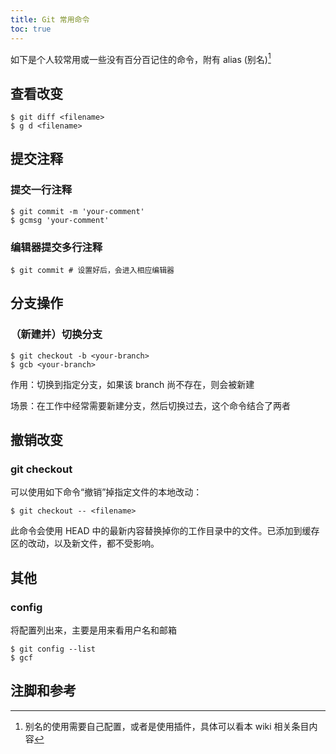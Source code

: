 ```yaml
---
title: Git 常用命令
toc: true
---
```


如下是个人较常用或一些没有百分百记住的命令，附有 alias (别名)[^1]

## 查看改变

```shell
$ git diff <filename>
$ g d <filename>
```

## 提交注释

### 提交一行注释

```shell
$ git commit -m 'your-comment'
$ gcmsg 'your-comment'
```

### 编辑器提交多行注释

```shell
$ git commit # 设置好后，会进入相应编辑器
```

## 分支操作

### （新建并）切换分支

```shell
$ git checkout -b <your-branch>
$ gcb <your-branch>
```

作用：切换到指定分支，如果该 branch 尚不存在，则会被新建

场景：在工作中经常需要新建分支，然后切换过去，这个命令结合了两者

## 撤销改变

### git checkout

可以使用如下命令“撤销”掉指定文件的本地改动：

```shell
$ git checkout -- <filename>
```

此命令会使用 HEAD 中的最新内容替换掉你的工作目录中的文件。已添加到缓存区的改动，以及新文件，都不受影响。

## 其他

### config

将配置列出来，主要是用来看用户名和邮箱

```shell
$ git config --list
$ gcf
```

## 注脚和参考

[^1]: 别名的使用需要自己配置，或者是使用插件，具体可以看本 wiki 相关条目内容

